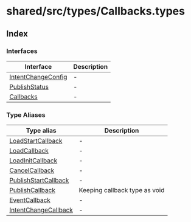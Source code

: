 # shared/src/types/Callbacks.types

## Index

### Interfaces

| Interface | Description |
| ------ | ------ |
| [IntentChangeConfig](interfaces/intent-change-config.md) | - |
| [PublishStatus](interfaces/publish-status.md) | - |
| [Callbacks](interfaces/callbacks.md) | - |

### Type Aliases

| Type alias | Description |
| ------ | ------ |
| [LoadStartCallback](type-aliases/load-start-callback.md) | - |
| [LoadCallback](type-aliases/load-callback.md) | - |
| [LoadInitCallback](type-aliases/load-init-callback.md) | - |
| [CancelCallback](type-aliases/cancel-callback.md) | - |
| [PublishStartCallback](type-aliases/publish-start-callback.md) | - |
| [PublishCallback](type-aliases/publish-callback.md) | Keeping callback type as void | `Promise<PublishStatus>` for the publish operation, to handle promises as well |
| [EventCallback](type-aliases/event-callback.md) | - |
| [IntentChangeCallback](type-aliases/intent-change-callback.md) | - |
